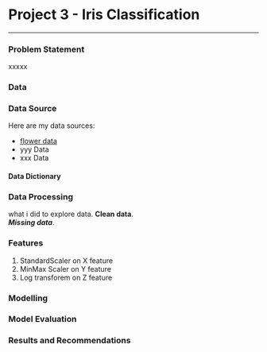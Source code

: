 # Project 3 - Iris Classification

---

### Problem Statement

xxxxx

### Data

### Data Source
Here are my data sources:
* [flower data](https://www.bbc.co.uk)
* yyy Data
* xxx Data

#### Data Dictionary

### Data Processing

what i did to explore data.
**Clean data**. <br>
***Missing data***.

### Features
1. StandardScaler on X feature
2. MinMax Scaler on Y feature
3. Log transforem on Z feature

### Modelling

### Model Evaluation

### Results and Recommendations
